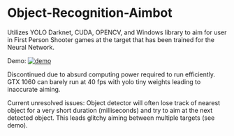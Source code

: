 # Object-Recognition-Aimbot
Utilizes YOLO Darknet, CUDA, OPENCV, and Windows library to aim for user in First Person Shooter games at the target that has been trained for the Neural Network.

Demo:
<a href = "https://cdn.discordapp.com/attachments/489642661347721216/515039976573108224/ezgif-4-c7e8efc7f2be"><img src="https://cdn.discordapp.com/attachments/489642661347721216/515039976573108224/ezgif-4-c7e8efc7f2be.gif" title="demo"/></a>

Discontinued due to absurd computing power required to run efficiently.
GTX 1060 can barely run at 40 fps with yolo tiny weights leading to inaccurate aiming.

Current unresolved issues:
Object detector will often lose track of nearest object for a very short duration (milliseconds) and try to aim at the next detected object.
This leads glitchy aiming between multiple targets (see demo).
